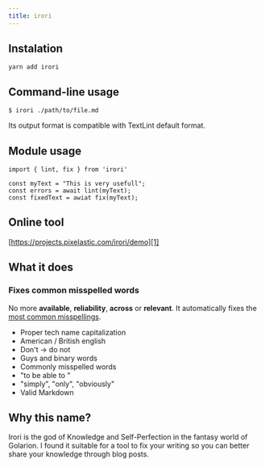 ```yaml
---
title: irori
---
```


<div class="lead"></div>

## Instalation

    yarn add irori

## Command-line usage

    $ irori ./path/to/file.md

Its output format is compatible with TextLint default format.

## Module usage

    import { lint, fix } from 'irori'

    const myText = "This is very usefull";
    const errors = await lint(myText);
    const fixedText = awiat fix(myText);

## Online tool

[https://projects.pixelastic.com/irori/demo][1]

## What it does

### Fixes common misspelled words

No more **available**, **reliability**, **across** or **relevant**. It
automatically fixes the [most common misspellings][2].

- Proper tech name capitalization
- American / British english
- Don't -> do not
- Guys and binary words
- Commonly misspelled words
- "to be able to "
- "simply", "only", "obviously"
- Valid Markdown

## Why this name?

Irori is the god of Knowledge and Self-Perfection in the fantasy world of
Golarion. I found it suitable for a tool to fix your writing so you can better
share your knowledge through blog posts.

[1]: https://projects.pixelastic.com/irori/demo
[2]: https://en.wikipedia.org/wiki/Wikipedia:Lists_of_common_misspellings
